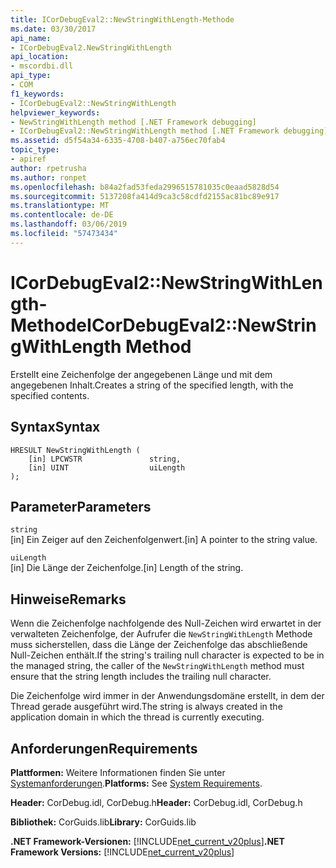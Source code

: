 ```yaml
---
title: ICorDebugEval2::NewStringWithLength-Methode
ms.date: 03/30/2017
api_name:
- ICorDebugEval2.NewStringWithLength
api_location:
- mscordbi.dll
api_type:
- COM
f1_keywords:
- ICorDebugEval2::NewStringWithLength
helpviewer_keywords:
- NewStringWithLength method [.NET Framework debugging]
- ICorDebugEval2::NewStringWithLength method [.NET Framework debugging]
ms.assetid: d5f54a34-6335-4708-b407-a756ec70fab4
topic_type:
- apiref
author: rpetrusha
ms.author: ronpet
ms.openlocfilehash: b84a2fad53feda2996515781035c0eaad5828d54
ms.sourcegitcommit: 5137208fa414d9ca3c58cdfd2155ac81bc89e917
ms.translationtype: MT
ms.contentlocale: de-DE
ms.lasthandoff: 03/06/2019
ms.locfileid: "57473434"
---
```

# <a name="icordebugeval2newstringwithlength-method"></a><span data-ttu-id="23d50-102">ICorDebugEval2::NewStringWithLength-Methode</span><span class="sxs-lookup"><span data-stu-id="23d50-102">ICorDebugEval2::NewStringWithLength Method</span></span>
<span data-ttu-id="23d50-103">Erstellt eine Zeichenfolge der angegebenen Länge und mit dem angegebenen Inhalt.</span><span class="sxs-lookup"><span data-stu-id="23d50-103">Creates a string of the specified length, with the specified contents.</span></span>  
  
## <a name="syntax"></a><span data-ttu-id="23d50-104">Syntax</span><span class="sxs-lookup"><span data-stu-id="23d50-104">Syntax</span></span>  
  
```  
HRESULT NewStringWithLength (  
    [in] LPCWSTR               string,  
    [in] UINT                  uiLength  
);  
```  
  
## <a name="parameters"></a><span data-ttu-id="23d50-105">Parameter</span><span class="sxs-lookup"><span data-stu-id="23d50-105">Parameters</span></span>  
 `string`  
 <span data-ttu-id="23d50-106">[in] Ein Zeiger auf den Zeichenfolgenwert.</span><span class="sxs-lookup"><span data-stu-id="23d50-106">[in] A pointer to the string value.</span></span>  
  
 `uiLength`  
 <span data-ttu-id="23d50-107">[in] Die Länge der Zeichenfolge.</span><span class="sxs-lookup"><span data-stu-id="23d50-107">[in] Length of the string.</span></span>  
  
## <a name="remarks"></a><span data-ttu-id="23d50-108">Hinweise</span><span class="sxs-lookup"><span data-stu-id="23d50-108">Remarks</span></span>  
 <span data-ttu-id="23d50-109">Wenn die Zeichenfolge nachfolgende des Null-Zeichen wird erwartet in der verwalteten Zeichenfolge, der Aufrufer die `NewStringWithLength` Methode muss sicherstellen, dass die Länge der Zeichenfolge das abschließende Null-Zeichen enthält.</span><span class="sxs-lookup"><span data-stu-id="23d50-109">If the string's trailing null character is expected to be in the managed string, the caller of the `NewStringWithLength` method must ensure that the string length includes the trailing null character.</span></span>  
  
 <span data-ttu-id="23d50-110">Die Zeichenfolge wird immer in der Anwendungsdomäne erstellt, in dem der Thread gerade ausgeführt wird.</span><span class="sxs-lookup"><span data-stu-id="23d50-110">The string is always created in the application domain in which the thread is currently executing.</span></span>  
  
## <a name="requirements"></a><span data-ttu-id="23d50-111">Anforderungen</span><span class="sxs-lookup"><span data-stu-id="23d50-111">Requirements</span></span>  
 <span data-ttu-id="23d50-112">**Plattformen:** Weitere Informationen finden Sie unter [Systemanforderungen](../../../../docs/framework/get-started/system-requirements.md).</span><span class="sxs-lookup"><span data-stu-id="23d50-112">**Platforms:** See [System Requirements](../../../../docs/framework/get-started/system-requirements.md).</span></span>  
  
 <span data-ttu-id="23d50-113">**Header:** CorDebug.idl, CorDebug.h</span><span class="sxs-lookup"><span data-stu-id="23d50-113">**Header:** CorDebug.idl, CorDebug.h</span></span>  
  
 <span data-ttu-id="23d50-114">**Bibliothek:** CorGuids.lib</span><span class="sxs-lookup"><span data-stu-id="23d50-114">**Library:** CorGuids.lib</span></span>  
  
 <span data-ttu-id="23d50-115">**.NET Framework-Versionen:** [!INCLUDE[net_current_v20plus](../../../../includes/net-current-v20plus-md.md)]</span><span class="sxs-lookup"><span data-stu-id="23d50-115">**.NET Framework Versions:** [!INCLUDE[net_current_v20plus](../../../../includes/net-current-v20plus-md.md)]</span></span>
